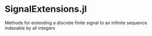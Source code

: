 # SignalExtensions.jl
Methods for extending a discrete finite signal to an infinite sequence indexable by all integers
